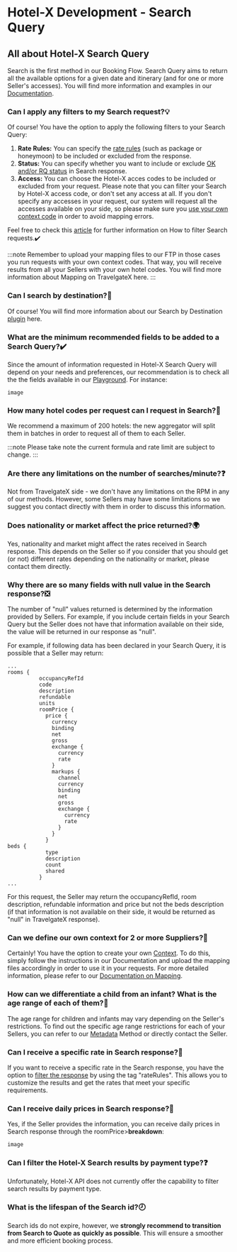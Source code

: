 ﻿---
sidebar_position: 1
---

# Hotel-X Development - Search Query

## All about Hotel-X Search Query


Search is the first method in our Booking Flow. Search Query aims to return all the available options for a given date and itinerary (and for one or more Seller's accesses). You will find more information and examples in our [Documentation](https://docs.travelgatex.com/connectiontypesbuyers/hotel-x/methods/bookingflow/search/).

### Can I apply any filters to my Search request?💡


 Of course! You have the option to apply the following filters to your Search Query:

1. **Rate Rules:** You can specify the [rate rules](https://knowledge.travelgate.com/filter-search) (such as package or honeymoon) to be included or excluded from the response.
1. **Status:** You can specify whether you want to include or exclude [OK and/or RQ status](https://knowledge.travelgate.com/filter-search) in Search response.
1. **Access:** You can choose the Hotel-X acces codes to be included or excluded from your request. Please note that you can filter your Search by Hotel-X access code, or don't set any access at all. If you don't specify any accesses in your request, our system will request all the accesses available on your side, so please make sure you [use your own context code](https://knowledge.travelgate.com/hotel-x-credentials) in order to avoid mapping errors.

Feel free to check this [article](https://knowledge.travelgate.com/filter-search) for further information on How to filter Search requests.✔️

:::note
Remember to upload your mapping files to our FTP in those cases you run requests with your own context codes. That way, you will receive results from all your Sellers with your own hotel codes. You will find more information about Mapping on TravelgateX here.
:::

### Can I search by destination?🔎
Of course! You will find more information about our Search by Destination [plugin](https://docs.travelgatex.com/connectiontypesbuyers/hotel-x/plugins/search_by_destination/) here.

### What are the minimum recommended fields to be added to a Search Query?✔️
Since the amount of information requested in Hotel-X Search Query will depend on your needs and preferences, our recommendation is to check all the the fields available in our [Playground](https://api.travelgatex.com/playground). For instance:

```
image
```

### How many hotel codes per request can I request in Search?🔢
We recommend a maximum of 200 hotels: the new aggregator will split them in batches in order to request all of them to each Seller.

:::note 
Please take note the current formula and rate limit are subject to change.
:::

### Are there any limitations on the number of searches/minute?❓
Not from TravelgateX side - we don't have any limitations on the RPM in any of our methods. However, some Sellers may have some limitations so we suggest you contact directly with them in order to discuss this information.

### Does nationality or market affect the price returned?🌍
Yes, nationality and market might affect the rates received in Search response. This depends on the Seller so if you consider that you should get (or not) different rates depending on the nationality or market, please contact them directly.

### Why there are so many fields with null value in the Search response?❎
The number of "null" values returned is determined by the information provided by Sellers. For example, if you include certain fields in your Search Query but the Seller does not have that information available on their side, the value will be returned in our response as "null".

For example, if following data has been declared in your Search Query, it is possible that a Seller may return:

```
... 
rooms {
          occupancyRefId
          code
          description
          refundable
          units
          roomPrice {
            price {
              currency
              binding
              net
              gross
              exchange {
                currency
                rate
              }
              markups {
                channel
                currency
                binding
                net
                gross
                exchange {
                  currency
                  rate
                }
              }
            }
beds {
            type
            description
            count
            shared
          }
...

```

For this request, the Seller may return the occupancyRefId, room description, refundable information and price but not the beds description (if that information is not available on their side, it would be returned as "null" in TravelgateX response).

### Can we define our own context for 2 or more Suppliers?🚀
Certainly! You have the option to create your own [Context](https://knowledge.travelgate.com/hotel-x-credentials). To do this, simply follow the instructions in our Documentation and upload the mapping files accordingly in order to use it in your requests. For more detailed information, please refer to our [Documentation on Mapping](https://docs.travelgatex.com/connectiontypesbuyers/hotel-x/plugins/mapping/).

### How can we differentiate a child from an infant? What is the age range of each of them?👶
The age range for children and infants may vary depending on the Seller's restrictions. To find out the specific age range restrictions for each of your Sellers, you can refer to our [Metadata](https://knowledge.travelgate.com/hotel-x-development-metadata) Method or directly contact the Seller.

 ### Can I receive a specific rate in Search response?🔎
 If you want to receive a specific rate in the Search response, you have the option to [filter the response](https://knowledge.travelgate.com/filter-search) by using the tag "rateRules". This allows you to customize the results and get the rates that meet your specific requirements.

### Can I receive daily prices in Search response?📅
Yes, if the Seller provides the information, you can receive daily prices in Search response through the roomPrice>**breakdown**:

```
image
```

### Can I filter the Hotel-X Search results by payment type?❓
Unfortunately, Hotel-X API does not currently offer the capability to filter search results by payment type. 

### What is the lifespan of the Search id?🕗
Search ids do not expire, however, we **strongly recommend to transition from Search to Quote as quickly as possible**. This will ensure a smoother and more efficient booking process.